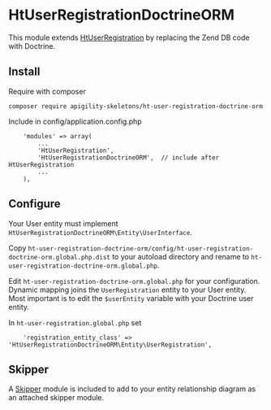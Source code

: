 HtUserRegistrationDoctrineORM
=============================

This module extends [HtUserRegistration](https://github.com/hrevert/HtUserRegistration)
by replacing the Zend DB code with Doctrine.

Install
-------

Require with composer
```
composer require apigility-skeletons/ht-user-registration-doctrine-orm
```

Include in config/application.config.php
```
    'modules' => array(
        ...
        'HtUserRegistration',
        'HtUserRegistrationDoctrineORM',  // include after HtUserRegistration
        ...
    ),
```


Configure
----------

Your User entity must implement `HtUserRegistrationDoctrineORM\Entity\UserInterface`.

Copy `ht-user-registration-doctrine-orm/config/ht-user-registration-doctrine-orm.global.php.dist`
to your autoload directory and rename to `ht-user-registration-doctrine-orm.global.php`.

Edit `ht-user-registration-doctrine-orm.global.php` for your configuration.  Dynamic mapping
joins the `UserRegistration` entity to your User entity.  Most important is to edit the
`$userEntity` variable with your Doctrine user entity.

In `ht-user-registration.global.php` set
```
    'registration_entity_class' => 'HtUserRegistrationDoctrineORM\Entity\UserRegistration',
```


Skipper
-------

A [Skipper](https://skipper18.com) module is included to add to your entity relationship diagram
as an attached skipper module.